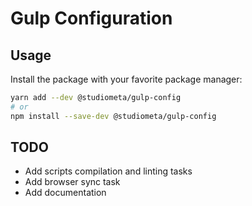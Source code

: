 # Gulp Configuration

## Usage

Install the package with your favorite package manager:

```bash
yarn add --dev @studiometa/gulp-config
# or 
npm install --save-dev @studiometa/gulp-config
```

## TODO

- Add scripts compilation and linting tasks
- Add browser sync task
- Add documentation
